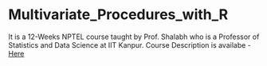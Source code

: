 # Multivariate_Procedures_with_R
It is a 12-Weeks NPTEL course taught by Prof. Shalabh who is a Professor of Statistics and Data Science at IIT Kanpur. Course Description is availabe - [Here](https://onlinecourses.nptel.ac.in/noc24_mg68/preview)
